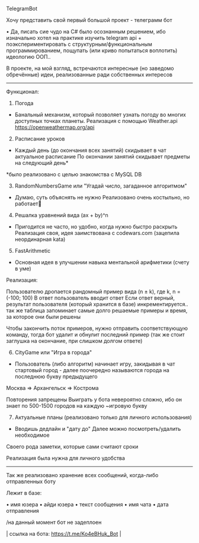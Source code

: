 TelegramBot

Хочу представить свой первый большой проект - телеграмм бот

• Да, писать сие чудо на C# было осознанным решением, ибо изначально хотел на практике изучить telegram api + поэкспериментировать с структурным/функциональным программированием, пощупать (или криво попытаться воплотить) идеологию ООП..

В проекте, на мой взгляд,  встречаются интересные (но заведомо обречённые) идеи, реализованные ради собственных интересов

- - - - - - - - - - - - - - - - - - - - - - - - - - - - - - - - - - - - - - - - - - - - - - - - - - - - - - - - - - - -

Функционал:

1. Погода

- Банальный механизм, который позволяет узнать погоду во многих доступных точках планеты. Реализация с помощью Weather.api
https://openweathermap.org/api

2. Расписание уроков

- Каждый день (до окончания всех занятий) скидывает в чат актуальное расписание
По окончании занятий скидывает предметы на следующий день*

*было реализовано с целью знакомства с MySQL DB

3. RandomNumbersGame или "Угадай число, загаданное алгоритмом"

- Думаю, суть объяснять не нужно 
Реализовано очень костыльно, но работает🤡

4. Решалка уравнений вида (ax + by)^n

- Пригодится не часто, но удобно, когда нужно быстро раскрыть
Реализация своя, идея заимствована с codewars.com (зацепила неординарная kata)

5. FastArithmetic 

- Основная идея в улучшении навыка ментальной арифметики (счету в уме)

Реализация:

Пользователю дропается рандомный пример вида (n ± k), где k, n = (-100; 100) 
В ответ пользователь вводит ответ 
Если ответ верный, результат пользователя (который хранится в базе) инкрементируется.. так же таблица запоминает самые долго решаемые примеры и время, за которое они были решены

Чтобы закончить поток примеров, нужно отправить соответствующую команду, тогда бот удалит и обнулит последний пример (так же стоит заглушка на окончание, при слишком долгом ответе)

6. CityGame или "Игра в города"

- Пользователь (либо алгоритм) начинает игру, закидывая в чат стартовый город - далее поочередно называются города на последнюю букву предыдущего

Москва => Архангельск => Кострома 

Повторения запрещены
Выиграть у бота невероятно сложно, ибо он знает по 500-1500 городов на каждую ~игровую букву

7. Актуальные планы 
(реализовано только для личного использования)

- Вводишь дедлайн и "дату до"
Далее можно посмотреть/удалить необходимое 

Своего рода заметки, которые сами считают сроки

Реализация была нужна для личного удобства

- - - - - - - - - - - - - - - - - - - - - - - - - - - - - - - - - - - - - - - - - - - - - - - - - - - - - - - - - - - -

Так же реализовано хранение всех сообщений, когда-либо отправленных боту

Лежит в базе:

• имя юзера
• айди юзера 
• текст сообщения 
• имя чата
• дата отправления




/на данный момент бот не задеплоен

| ссылка на бота: https://t.me/Ko4eBHuk_Bot |
